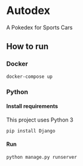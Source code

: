 # Autodex

A Pokedex for Sports Cars

## How to run

### Docker

`docker-compose up`

### Python

#### Install requirements

This project uses Python 3

`pip install Django`

#### Run

`python manage.py runserver`
